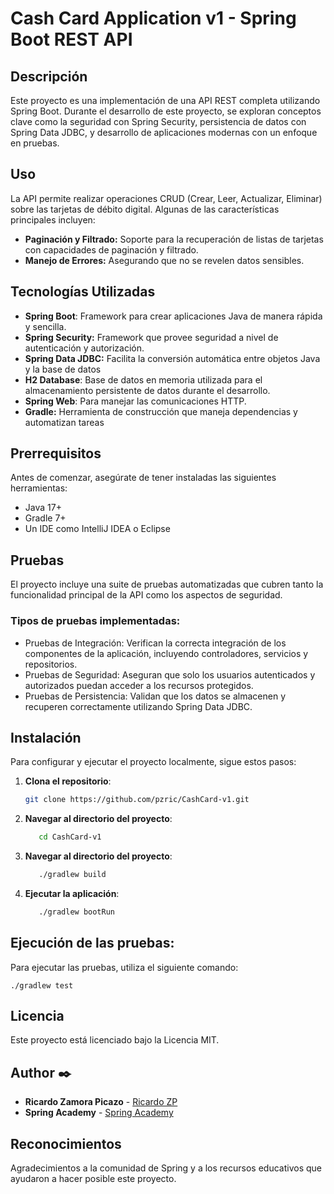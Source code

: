 # Cash Card Application v1 - Spring Boot REST API

## Descripción

Este proyecto es una implementación de una API REST completa utilizando Spring Boot.
Durante el desarrollo de este proyecto, se exploran conceptos clave como la seguridad con Spring Security, persistencia de datos con Spring Data JDBC, y desarrollo de aplicaciones modernas con un enfoque en pruebas.

## Uso
La API permite realizar operaciones CRUD (Crear, Leer, Actualizar, Eliminar) sobre las tarjetas de débito digital. Algunas de las características principales incluyen:
- **Paginación y Filtrado:** Soporte para la recuperación de listas de tarjetas con capacidades de paginación y filtrado.
- **Manejo de Errores:** Asegurando que no se revelen datos sensibles.
## Tecnologías Utilizadas

- **Spring Boot**: Framework para crear aplicaciones Java de manera rápida y sencilla.
- **Spring Security:** Framework que provee seguridad a nivel de autenticación y autorización.
- **Spring Data JDBC:** Facilita la conversión automática entre objetos Java y la base de datos
- **H2 Database**: Base de datos en memoria utilizada para el almacenamiento persistente de datos durante el desarrollo.
- **Spring Web**: Para manejar las comunicaciones HTTP.
- **Gradle:** Herramienta de construcción que maneja dependencias y automatizan tareas

## Prerrequisitos
Antes de comenzar, asegúrate de tener instaladas las siguientes herramientas:
- Java 17+
- Gradle 7+
- Un IDE como IntelliJ IDEA o Eclipse

## Pruebas
El proyecto incluye una suite de pruebas automatizadas que cubren tanto la funcionalidad principal de la API como los aspectos de seguridad.
### Tipos de pruebas implementadas:
- Pruebas de Integración: Verifican la correcta integración de los componentes de la aplicación, incluyendo controladores, servicios y repositorios.
- Pruebas de Seguridad: Aseguran que solo los usuarios autenticados y autorizados puedan acceder a los recursos protegidos.
- Pruebas de Persistencia: Validan que los datos se almacenen y recuperen correctamente utilizando Spring Data JDBC.

## Instalación

Para configurar y ejecutar el proyecto localmente, sigue estos pasos:

1. **Clona el repositorio**:
   ```bash
   git clone https://github.com/pzric/CashCard-v1.git
   
2. **Navegar al directorio del proyecto**:
   ```bash
      cd CashCard-v1

3. **Navegar al directorio del proyecto**:
   ```bash
      ./gradlew build

4. **Ejecutar la aplicación**:
   ```bash
      ./gradlew bootRun
   
## Ejecución de las pruebas:
Para ejecutar las pruebas, utiliza el siguiente comando:
   ```console
   ./gradlew test
   ```

## Licencia
Este proyecto está licenciado bajo la Licencia MIT.

## Author ✒️

* **Ricardo Zamora Picazo** - [Ricardo ZP](https://github.com/pzric)
* **Spring Academy** - [Spring Academy](https://spring.academy/)


## Reconocimientos   
Agradecimientos a la comunidad de Spring y a los recursos educativos que ayudaron a hacer posible este proyecto.

